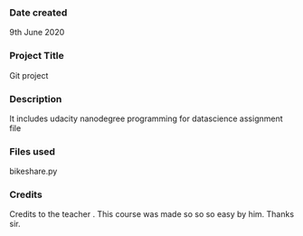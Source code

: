 ### Date created
9th June 2020

### Project Title
Git project

### Description
It includes udacity nanodegree programming for datascience assignment file

### Files used
bikeshare.py

### Credits
Credits to the teacher . This course was made so so so easy by him. Thanks sir.

